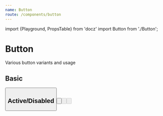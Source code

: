 ```yaml
---
name: Button
route: /components/button
---
```


import {Playground, PropsTable} from 'docz'
import Button from './Button';

# Button

Various button variants and usage

<PropsTable of={Button} />

## Basic

<Playground>
  <Button label="Base Button" />
</Playground>

## Active/Disabled

<Playground>
  <p>
    <Button active label="Active Button" />
  </p>
  <p>
    <Button disabled label="Disabled Button" />
  </p>
  <p>
    <Button active disabled label="Disabled Active Button" />
  </p>
</Playground>
